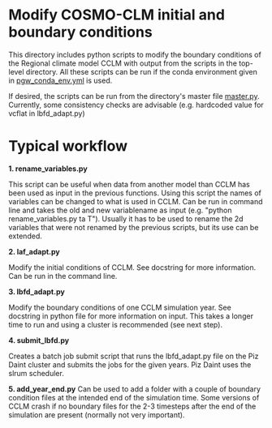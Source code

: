 # Modify COSMO-CLM initial and boundary conditions

This directory includes python scripts to modify the boundary conditions of the Regional climate model CCLM with output from the scripts in the top-level directory. All these scripts can be run if the conda environment given in [pgw_conda_env.yml](/pgw_conda_env.yml) is used.

If desired, the scripts can be run from the directory's master file [master.py](/Postprocess_CCLM/master.py). Currently, some consistency checks are advisable (e.g. hardcoded value for vcflat in lbfd_adapt.py)

# Typical workflow

**1. rename_variables.py**

This script can be useful when data from another model than CCLM has been used as input in the previous functions. Using this script the names of variables can be changed to what is used in CCLM. Can be run in command line and takes the old and new variablename as input (e.g. "python rename_variables.py ta T").
Usually it has to be used to rename the 2d variables that were not renamed by the previous scripts, but its use can be extended. 

**2. laf_adapt.py** 

Modify the initial conditions of CCLM. See docstring for more information. Can be run in the command line.

**3. lbfd_adapt.py**

Modify the boundary conditions of one CCLM simulation year. See docstring in python file for more information on input. This takes a longer time to run and using a cluster is recommended (see next step).

**4. submit_lbfd.py**

Creates a batch job submit script that runs the lbfd_adapt.py file on the Piz Daint cluster and submits the jobs for the given years. Piz Daint uses the slrum scheduler.

**5. add_year_end.py**
Can be used to add a folder with a couple of boundary condition files at the intended end of the simulation time. Some versions of CCLM crash if no boundary files for the 2-3 timesteps after the end of the simulation are present (normally not very important). 
